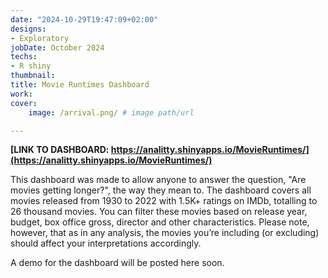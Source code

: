 ```yaml
---
date: "2024-10-29T19:47:09+02:00"
designs:
- Exploratory 
jobDate: October 2024
techs:
- R shiny
thumbnail:
title: Movie Runtimes Dashboard
work:
cover:
    image: /arrival.png/ # image path/url

---
```


**[LINK TO DASHBOARD: https://analitty.shinyapps.io/MovieRuntimes/](https://analitty.shinyapps.io/MovieRuntimes/)**


This dashboard was made to allow anyone to answer the question, "Are movies getting longer?", the way they mean to. The dashboard covers all movies released from 1930 to 2022 with 1.5K+ ratings on IMDb, totalling to 26 thousand movies. You can filter these movies based on release year, budget, box office gross, director and other characteristics. Please note, however, that as in any analysis, the movies you’re including (or excluding) should affect your interpretations accordingly.

A demo for the dashboard will be posted here soon.